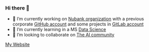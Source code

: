 ### Hi there 👋

- 🔭 I’m currently working on [Nubank organization](https://github.com/nubank) with a previous corporate [GitHub account](https://github.com/jusech5) and some projects in [GitLab account](https://gitlab.com/juusechec)
- 🌱 I’m currently learning in a MS [Data Science](https://estudios.uoc.edu/es/masters-universitarios/data-science/presentacion)
- 👯 I’m looking to collaborate on [The AI community](https://huggingface.co)

[My Website](https://juusechec.github.io/)

<!-- [![image](https://user-images.githubusercontent.com/4140058/147900090-3965ae18-de1c-4200-bfbb-776bd5c5ea04.png)](https://github.com/jusech5)
 -->

<!--
**juusechec/juusechec** is a ✨ _special_ ✨ repository because its `README.md` (this file) appears on your GitHub profile.

Here are some ideas to get you started:

- 🔭 I’m currently working on ...
- 🌱 I’m currently learning ...
- 👯 I’m looking to collaborate on ...
- 🤔 I’m looking for help with ...
- 💬 Ask me about ...
- 📫 How to reach me: ...
- 😄 Pronouns: ...
- ⚡ Fun fact: ...
-->
